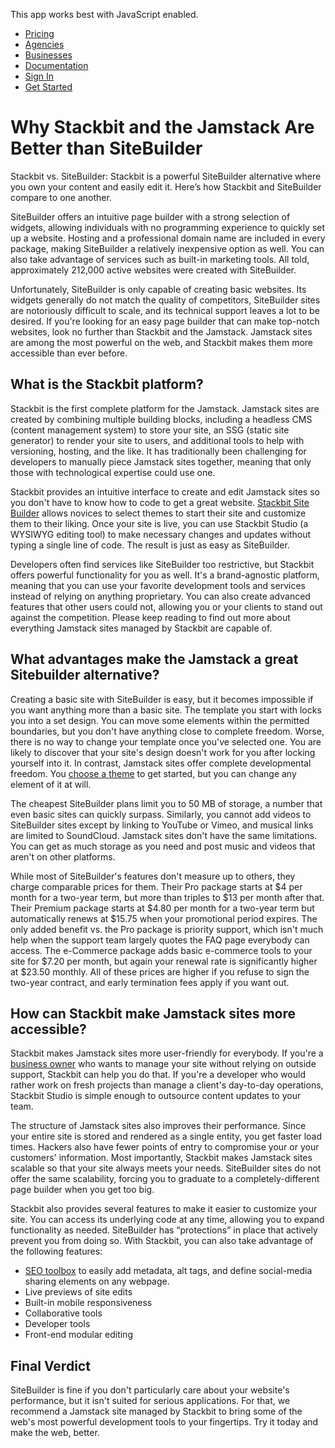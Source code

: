 This app works best with JavaScript enabled.





-   [Pricing](/pricing)
-   [Agencies](/agencies)
-   [Businesses](/businesses)
-   [Documentation](https://www.stackbit.com/docs/)
-   [Sign In](https://app.stackbit.com/)
-   <a href="https://app.stackbit.com/create" class="button-component button-component-theme-accent button-component-hollow"><span>Get Started</span></a>

Why Stackbit and the Jamstack Are Better than SiteBuilder
=========================================================

Stackbit vs. SiteBuilder: Stackbit is a powerful SiteBuilder alternative where you own your content and easily edit it. Here’s how Stackbit and SiteBuilder compare to one another.

SiteBuilder offers an intuitive page builder with a strong selection of widgets, allowing individuals with no programming experience to quickly set up a website. Hosting and a professional domain name are included in every package, making SiteBuilder a relatively inexpensive option as well. You can also take advantage of services such as built-in marketing tools. All told, approximately 212,000 active websites were created with SiteBuilder.

Unfortunately, SiteBuilder is only capable of creating basic websites. Its widgets generally do not match the quality of competitors, SiteBuilder sites are notoriously difficult to scale, and its technical support leaves a lot to be desired. If you're looking for an easy page builder that can make top-notch websites, look no further than Stackbit and the Jamstack. Jamstack sites are among the most powerful on the web, and Stackbit makes them more accessible than ever before.

What is the Stackbit platform?
------------------------------

Stackbit is the first complete platform for the Jamstack. Jamstack sites are created by combining multiple building blocks, including a headless CMS (content management system) to store your site, an SSG (static site generator) to render your site to users, and additional tools to help with versioning, hosting, and the like. It has traditionally been challenging for developers to manually piece Jamstack sites together, meaning that only those with technological expertise could use one.

Stackbit provides an intuitive interface to create and edit Jamstack sites so you don't have to know how to code to get a great website. [Stackbit Site Builder](https://app.stackbit.com/create) allows novices to select themes to start their site and customize them to their liking. Once your site is live, you can use Stackbit Studio (a WYSIWYG editing tool) to make necessary changes and updates without typing a single line of code. The result is just as easy as SiteBuilder.

Developers often find services like SiteBuilder too restrictive, but Stackbit offers powerful functionality for you as well. It's a brand-agnostic platform, meaning that you can use your favorite development tools and services instead of relying on anything proprietary. You can also create advanced features that other users could not, allowing you or your clients to stand out against the competition. Please keep reading to find out more about everything Jamstack sites managed by Stackbit are capable of.

What advantages make the Jamstack a great Sitebuilder alternative?
------------------------------------------------------------------

Creating a basic site with SiteBuilder is easy, but it becomes impossible if you want anything more than a basic site. The template you start with locks you into a set design. You can move some elements within the permitted boundaries, but you don't have anything close to complete freedom. Worse, there is no way to change your template once you've selected one. You are likely to discover that your site's design doesn't work for you after locking yourself into it. In contrast, Jamstack sites offer complete developmental freedom. You [choose a theme](http://jamstackthemes.dev/?utm_source=stackbit.com&utm_medium=article&utm_campaign=alternative-to-sitebuilder) to get started, but you can change any element of it at will.

The cheapest SiteBuilder plans limit you to 50 MB of storage, a number that even basic sites can quickly surpass. Similarly, you cannot add videos to SiteBuilder sites except by linking to YouTube or Vimeo, and musical links are limited to SoundCloud. Jamstack sites don't have the same limitations. You can get as much storage as you need and post music and videos that aren't on other platforms.

While most of SiteBuilder's features don't measure up to others, they charge comparable prices for them. Their Pro package starts at $4 per month for a two-year term, but more than triples to $13 per month after that. Their Premium package starts at $4.80 per month for a two-year term but automatically renews at $15.75 when your promotional period expires. The only added benefit vs. the Pro package is priority support, which isn't much help when the support team largely quotes the FAQ page everybody can access. The e-Commerce package adds basic e-commerce tools to your site for $7.20 per month, but again your renewal rate is significantly higher at $23.50 monthly. All of these prices are higher if you refuse to sign the two-year contract, and early termination fees apply if you want out.

How can Stackbit make Jamstack sites more accessible?
-----------------------------------------------------

Stackbit makes Jamstack sites more user-friendly for everybody. If you're a [business owner](https://www.stackbit.com/businesses) who wants to manage your site without relying on outside support, Stackbit can help you do that. If you're a developer who would rather work on fresh projects than manage a client's day-to-day operations, Stackbit Studio is simple enough to outsource content updates to your team.

The structure of Jamstack sites also improves their performance. Since your entire site is stored and rendered as a single entity, you get faster load times. Hackers also have fewer points of entry to compromise your or your customers' information. Most importantly, Stackbit makes Jamstack sites scalable so that your site always meets your needs. SiteBuilder sites do not offer the same scalability, forcing you to graduate to a completely-different page builder when you get too big.

Stackbit also provides several features to make it easier to customize your site. You can access its underlying code at any time, allowing you to expand functionality as needed. SiteBuilder has “protections” in place that actively prevent you from doing so. With Stackbit, you can also take advantage of the following features:

-   [SEO toolbox](https://www.stackbit.com/blog/seo-tools/) to easily add metadata, alt tags, and define social-media sharing elements on any webpage.
-   Live previews of site edits
-   Built-in mobile responsiveness
-   Collaborative tools
-   Developer tools
-   Front-end modular editing

Final Verdict
-------------

SiteBuilder is fine if you don't particularly care about your website's performance, but it isn't suited for serious applications. For that, we recommend a Jamstack site managed by Stackbit to bring some of the web's most powerful development tools to your fingertips. Try it today and make the web, better.










